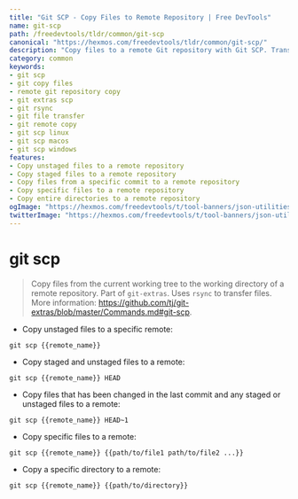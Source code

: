 ```yaml
---
title: "Git SCP - Copy Files to Remote Repository | Free DevTools"
name: git-scp
path: /freedevtools/tldr/common/git-scp
canonical: "https://hexmos.com/freedevtools/tldr/common/git-scp/"
description: "Copy files to a remote Git repository with Git SCP. Transfer files securely using rsync. Free online tool, no registration required."
category: common
keywords:
- git scp
- git copy files
- remote git repository copy
- git extras scp
- git rsync
- git file transfer
- git remote copy
- git scp linux
- git scp macos
- git scp windows
features:
- Copy unstaged files to a remote repository
- Copy staged files to a remote repository
- Copy files from a specific commit to a remote repository
- Copy specific files to a remote repository
- Copy entire directories to a remote repository
ogImage: "https://hexmos.com/freedevtools/t/tool-banners/json-utilities-banner.png"
twitterImage: "https://hexmos.com/freedevtools/t/tool-banners/json-utilities-banner.png"
---
```


# git scp

> Copy files from the current working tree to the working directory of a remote repository.
> Part of `git-extras`. Uses `rsync` to transfer files.
> More information: <https://github.com/tj/git-extras/blob/master/Commands.md#git-scp>.

- Copy unstaged files to a specific remote:

`git scp {{remote_name}}`

- Copy staged and unstaged files to a remote:

`git scp {{remote_name}} HEAD`

- Copy files that has been changed in the last commit and any staged or unstaged files to a remote:

`git scp {{remote_name}} HEAD~1`

- Copy specific files to a remote:

`git scp {{remote_name}} {{path/to/file1 path/to/file2 ...}}`

- Copy a specific directory to a remote:

`git scp {{remote_name}} {{path/to/directory}}`
